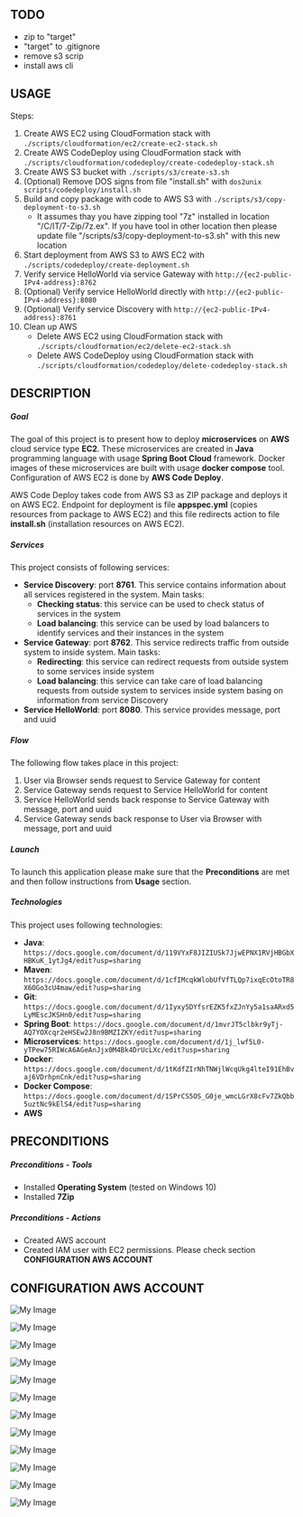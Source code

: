 TODO
----

* zip to "target"
* "target" to .gitignore
* remove s3 scrip
* install aws cli


USAGE
-----

Steps:
1. Create AWS EC2 using CloudFormation stack with `./scripts/cloudformation/ec2/create-ec2-stack.sh`
1. Create AWS CodeDeploy using CloudFormation stack with `./scripts/cloudformation/codedeploy/create-codedeploy-stack.sh`
1. Create AWS S3 bucket with `./scripts/s3/create-s3.sh`
1. (Optional) Remove DOS signs from file "install.sh" with `dos2unix scripts/codedeploy/install.sh`
1. Build and copy package with code to AWS S3 with `./scripts/s3/copy-deployment-to-s3.sh`
     * It assumes thay you have zipping tool "7z" installed in location "/C/IT/7-Zip/7z.ex". If you have tool in other location then please update file "/scripts/s3/copy-deployment-to-s3.sh" with this new location
1. Start deployment from AWS S3 to AWS EC2 with `./scripts/codedeploy/create-deployment.sh`
1. Verify service HelloWorld via service Gateway with `http://{ec2-public-IPv4-address}:8762`
1. (Optional) Verify service HelloWorld directly with `http://{ec2-public-IPv4-address}:8080`
1. (Optional) Verify service Discovery with `http://{ec2-public-IPv4-address}:8761`
1. Clean up AWS
     * Delete AWS EC2 using CloudFormation stack with `./scripts/cloudformation/ec2/delete-ec2-stack.sh`
     * Delete AWS CodeDeploy using CloudFormation stack with `./scripts/cloudformation/codedeploy/delete-codedeploy-stack.sh`


DESCRIPTION
-----------

##### Goal
The goal of this project is to present how to deploy **microservices** on **AWS** cloud service type **EC2**. These microservices are created in **Java** programming language with usage **Spring Boot Cloud** framework. Docker images of these microservices are built with usage **docker compose** tool. Configuration of AWS EC2 is done by **AWS Code Deploy**. 

AWS Code Deploy takes code from AWS S3 as ZIP package and deploys it on AWS EC2. Endpoint for deployment is file **appspec.yml** (copies resources from package to AWS EC2) and this file redirects action to file **install.sh** (installation resources on AWS EC2).

##### Services
This project consists of following services:
* **Service Discovery**: port **8761**. This service contains information about all services registered in the system. Main tasks:
     * **Checking status**: this service can be used to check status of services in the system 
     * **Load balancing**: this service can be used by load balancers to identify services and their instances in the system
* **Service Gateway**: port **8762**. This service redirects traffic from outside system to inside system. Main tasks:
     * **Redirecting**: this service can redirect requests from outside system to some services inside system
     * **Load balancing**: this service can take care of load balancing requests from outside system to services inside system basing on information from service Discovery
* **Service HelloWorld**: port **8080**. This service provides message, port and uuid

##### Flow
The following flow takes place in this project:
1. User via Browser sends request to Service Gateway for content
1. Service Gateway sends request to Service HelloWorld for content
1. Service HelloWorld sends back response to Service Gateway with message, port and uuid
1. Service Gateway sends back response to User via Browser with message, port and uuid

##### Launch
To launch this application please make sure that the **Preconditions** are met and then follow instructions from **Usage** section.

##### Technologies
This project uses following technologies:
* **Java**: `https://docs.google.com/document/d/119VYxF8JIZIUSk7JjwEPNX1RVjHBGbXHBKuK_1ytJg4/edit?usp=sharing`
* **Maven**: `https://docs.google.com/document/d/1cfIMcqkWlobUfVfTLQp7ixqEcOtoTR8X6OGo3cU4maw/edit?usp=sharing`
* **Git**: `https://docs.google.com/document/d/1Iyxy5DYfsrEZK5fxZJnYy5a1saARxd5LyMEscJKSHn0/edit?usp=sharing`
* **Spring Boot**: `https://docs.google.com/document/d/1mvrJT5clbkr9yTj-AQ7YOXcqr2eHSEw2J8n9BMZIZKY/edit?usp=sharing`
* **Microservices**: `https://docs.google.com/document/d/1j_lwf5L0-yTPew75RIWcA6AGeAnJjx0M4Bk4DrUcLXc/edit?usp=sharing`
* **Docker**: `https://docs.google.com/document/d/1tKdfZIrNhTNWjlWcqUkg4lteI91EhBvaj6VDrhpnCnk/edit?usp=sharing`
* **Docker Compose**: `https://docs.google.com/document/d/1SPrCS5OS_G0je_wmcLGrX8cFv7ZkQbb5uztNc9kElS4/edit?usp=sharing`
* **AWS**


PRECONDITIONS
-------------

##### Preconditions - Tools
* Installed **Operating System** (tested on Windows 10)
* Installed **7Zip**

##### Preconditions - Actions
* Created AWS account 
* Created IAM user with EC2 permissions. Please check section **CONFIGURATION AWS ACCOUNT**


CONFIGURATION AWS ACCOUNT
-------------------------

![My Image](readme-images/account-01.png)

![My Image](readme-images/account-02.png)

![My Image](readme-images/account-03.png)

![My Image](readme-images/account-04.png)

![My Image](readme-images/account-05.png)

![My Image](readme-images/account-06.png)

![My Image](readme-images/account-07.png)

![My Image](readme-images/account-08.png)

![My Image](readme-images/account-09.png)

![My Image](readme-images/account-10.png)

![My Image](readme-images/account-11.png)

![My Image](readme-images/account-12.png)